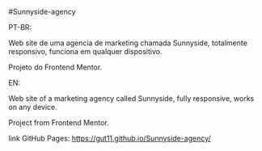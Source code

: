 #Sunnyside-agency

PT-BR:

Web site de uma agencia de marketing chamada Sunnyside, totalmente responsivo, funciona em qualquer dispositivo.

Projeto do Frontend Mentor.

EN:

Web site of a marketing agency called Sunnyside, fully responsive, works on any device.

Project from Frontend Mentor.

link GitHub Pages: https://gut11.github.io/Sunnyside-agency/
